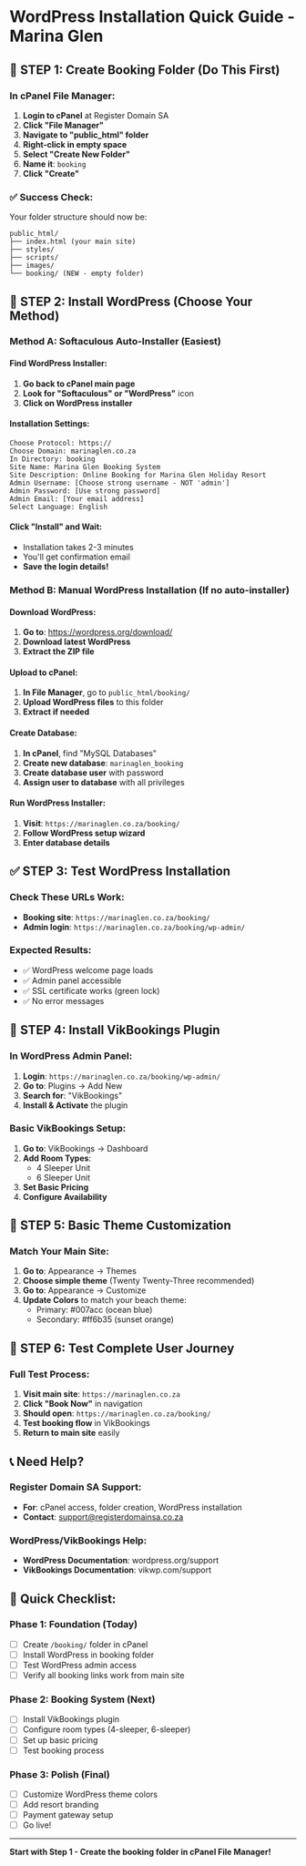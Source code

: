 # WordPress Installation Quick Guide - Marina Glen

## 🚀 **STEP 1: Create Booking Folder** (Do This First)

### **In cPanel File Manager:**
1. **Login to cPanel** at Register Domain SA
2. **Click "File Manager"** 
3. **Navigate to "public_html" folder**
4. **Right-click in empty space**
5. **Select "Create New Folder"**
6. **Name it**: `booking`
7. **Click "Create"**

### ✅ **Success Check:**
Your folder structure should now be:
```
public_html/
├── index.html (your main site)
├── styles/
├── scripts/
├── images/
└── booking/ (NEW - empty folder)
```

## 🎯 **STEP 2: Install WordPress** (Choose Your Method)

### **Method A: Softaculous Auto-Installer** (Easiest)

#### Find WordPress Installer:
1. **Go back to cPanel main page**
2. **Look for "Softaculous" or "WordPress"** icon
3. **Click on WordPress installer**

#### Installation Settings:
```
Choose Protocol: https://
Choose Domain: marinaglen.co.za
In Directory: booking
Site Name: Marina Glen Booking System
Site Description: Online Booking for Marina Glen Holiday Resort
Admin Username: [Choose strong username - NOT 'admin']
Admin Password: [Use strong password]
Admin Email: [Your email address]
Select Language: English
```

#### Click "Install" and Wait:
- Installation takes 2-3 minutes
- You'll get confirmation email
- **Save the login details!**

### **Method B: Manual WordPress Installation** (If no auto-installer)

#### Download WordPress:
1. **Go to**: https://wordpress.org/download/
2. **Download latest WordPress**
3. **Extract the ZIP file**

#### Upload to cPanel:
1. **In File Manager**, go to `public_html/booking/`
2. **Upload WordPress files** to this folder
3. **Extract if needed**

#### Create Database:
1. **In cPanel**, find "MySQL Databases"
2. **Create new database**: `marinaglen_booking`
3. **Create database user** with password
4. **Assign user to database** with all privileges

#### Run WordPress Installer:
1. **Visit**: `https://marinaglen.co.za/booking/`
2. **Follow WordPress setup wizard**
3. **Enter database details**

## ✅ **STEP 3: Test WordPress Installation**

### **Check These URLs Work:**
- **Booking site**: `https://marinaglen.co.za/booking/`
- **Admin login**: `https://marinaglen.co.za/booking/wp-admin/`

### **Expected Results:**
- ✅ WordPress welcome page loads
- ✅ Admin panel accessible
- ✅ SSL certificate works (green lock)
- ✅ No error messages

## 🔌 **STEP 4: Install VikBookings Plugin**

### **In WordPress Admin Panel:**
1. **Login**: `https://marinaglen.co.za/booking/wp-admin/`
2. **Go to**: Plugins → Add New
3. **Search for**: "VikBookings"
4. **Install & Activate** the plugin

### **Basic VikBookings Setup:**
1. **Go to**: VikBookings → Dashboard
2. **Add Room Types**:
   - 4 Sleeper Unit
   - 6 Sleeper Unit
3. **Set Basic Pricing**
4. **Configure Availability**

## 🎨 **STEP 5: Basic Theme Customization**

### **Match Your Main Site:**
1. **Go to**: Appearance → Themes
2. **Choose simple theme** (Twenty Twenty-Three recommended)
3. **Go to**: Appearance → Customize
4. **Update Colors** to match your beach theme:
   - Primary: #007acc (ocean blue)
   - Secondary: #ff6b35 (sunset orange)

## 🔗 **STEP 6: Test Complete User Journey**

### **Full Test Process:**
1. **Visit main site**: `https://marinaglen.co.za`
2. **Click "Book Now"** in navigation
3. **Should open**: `https://marinaglen.co.za/booking/`
4. **Test booking flow** in VikBookings
5. **Return to main site** easily

## 📞 **Need Help?**

### **Register Domain SA Support:**
- **For**: cPanel access, folder creation, WordPress installation
- **Contact**: support@registerdomainsa.co.za

### **WordPress/VikBookings Help:**
- **WordPress Documentation**: wordpress.org/support
- **VikBookings Documentation**: vikwp.com/support

## 🎯 **Quick Checklist:**

### **Phase 1: Foundation** (Today)
- [ ] Create `/booking/` folder in cPanel
- [ ] Install WordPress in booking folder  
- [ ] Test WordPress admin access
- [ ] Verify all booking links work from main site

### **Phase 2: Booking System** (Next)
- [ ] Install VikBookings plugin
- [ ] Configure room types (4-sleeper, 6-sleeper)
- [ ] Set up basic pricing
- [ ] Test booking process

### **Phase 3: Polish** (Final)
- [ ] Customize WordPress theme colors
- [ ] Add resort branding
- [ ] Payment gateway setup
- [ ] Go live!

---

**Start with Step 1 - Create the booking folder in cPanel File Manager!**